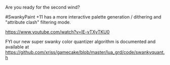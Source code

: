 Are you ready for the second wind?

#SwankyPaint +11 has a more interactive palette generation / dithering and "attribute clash" filtering mode.

https://www.youtube.com/watch?v=lE-vTXyTKU0

FYI our new super swanky color quantizer algorithm is documented and available at https://github.com/xriss/gamecake/blob/master/lua_grd/code/swankyquant.h